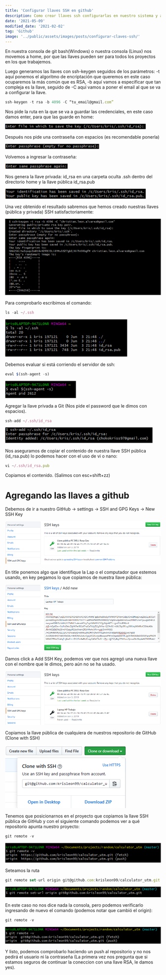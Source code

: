 ```yaml
---
title: 'Configurar llaves SSH en github'
description: Como crear llaves ssh configurarlas en nuestro sistema y agregarlas a github
date: '2021-05-09'
modified_date: '2021-02-02'
tag: 'Github'
image: '../public/assets/images/posts/configurar-claves-ssh/'
---
```



En nuestra consola de git bash(Windows) o nuestra consola (Linux) nos movemos a home, por que las llaves pueden ser para todos los proyectos en los que trabajemos.

Luego generamos las llaves con ssh-keygen seguidos de los parámetros: -t aquí ponemos el algoritmo de encriptación que queremos en este caso ocuparemos la más común que es RSA, -b aquí vamos a especificar que tan compleja es la llave, seguido de -C aquí vamos a poner el email al que se va a configurar la llave.

```js
ssh-keygen -t rsa -b 4096 -C “tu_email@gmail.com”
```

Nos pide la ruta en la que se va a guardar las credenciales, en este caso damos enter, para que las guarde en home:

![configurar clave SSH](https://raw.githubusercontent.com/Kapelu/blog-kapelu/main/public/assets/images/posts/configurar-claves-ssh/Configurar%20clave%20SSH-01.png?token=GHSAT0AAAAAACQXCBN4P5PZI35IY4AWJ7BIZQ3OIVA)

Después nos pide una contraseña con espacios (es recomendable ponerla)

![configurar clave SSH](https://github.com/Kapelu/blog-kapelu/blob/main/public/assets/images/posts/configurar-claves-ssh/Configurar%20clave%20SSH-02.png?raw=true)

Volvemos a ingresar la contraseña:

![configurar clave SSH](https://github.com/Kapelu/blog-kapelu/blob/main/public/assets/images/posts/configurar-claves-ssh/Configurar%20clave%20SSH-03.png?raw=true)

Nos genera la llave privada: id_rsa en una carpeta oculta .ssh dentro del directorio home y la llave pública id_rsa.pub

![configurar clave SSH](https://github.com/Kapelu/blog-kapelu/blob/main/public/assets/images/posts/configurar-claves-ssh/Configurar%20clave%20SSH-04.png?raw=true)

Una vez obtenido el resultado sabremos que hemos creado nuestras llaves (pública y privada) SSH satisfactoriamente:

![configurar clave SSH](https://github.com/Kapelu/blog-kapelu/blob/main/public/assets/images/posts/configurar-claves-ssh/Configurar%20clave%20SSH-05.png?raw=true)

Para comprobarlo escribimos el comando:
```js
ls -al ~/.ssh
```

![configurar clave SSH](https://github.com/Kapelu/blog-kapelu/blob/main/public/assets/images/posts/configurar-claves-ssh/Configurar%20clave%20SSH-06.png?raw=true)

Debemos evaluar si está corriendo el servidor de ssh:
```js
eval $(ssh-agent -s)
```

![configurar clave SSH](https://github.com/Kapelu/blog-kapelu/blob/main/public/assets/images/posts/configurar-claves-ssh/Configurar%20clave%20SSH-07.png?raw=true)

Agregar la llave privada a Git (Nos pide el password que le dimos con espacios).
```js
ssh-add ~/.ssh/id_rsa
```

![configurar clave SSH](https://github.com/Kapelu/blog-kapelu/blob/main/public/assets/images/posts/configurar-claves-ssh/Configurar%20clave%20SSH-08.png?raw=true)

Nos aseguramos de copiar el contenido de nuestra llave SSH pública (id_rsa.pub)
lo podemos hacer con el uso de vi o nano:
```js
vi ~/.ssh/id_rsa.pub
```
Copiamos el contenido. (Salimos con esc+shift+zz)

# Agregando las llaves a github

Debemos de ir a nuestro GitHub → settings → SSH and GPG Keys → New SSH Key

![configurar clave SSH](https://github.com/Kapelu/blog-kapelu/blob/main/public/assets/images/posts/configurar-claves-ssh/Configurar%20clave%20SSH-09.png?raw=true)

En title ponemos algo que identifique la Lap o el computador que estemos usando, en key pegamos lo que copiamos de nuestra llave pública:

![configurar clave SSH](https://github.com/Kapelu/blog-kapelu/blob/main/public/assets/images/posts/configurar-claves-ssh/Configurar%20clave%20SSH-10.png?raw=true)

Damos click a Add SSH Key, podemos ver que nos agregó una nueva llave con el nombre que le dimos, pero aún no se ha usado.

![configurar clave SSH](https://github.com/Kapelu/blog-kapelu/blob/main/public/assets/images/posts/configurar-claves-ssh/Configurar%20clave%20SSH-11.png?raw=true)

Copiamos la llave pública de cualquiera de nuestros repositorio de GitHub (Clone with SSH)

![configurar clave SSH](https://github.com/Kapelu/blog-kapelu/blob/main/public/assets/images/posts/configurar-claves-ssh/Configurar%20clave%20SSH-12.png?raw=true)

Tenemos que posicionarnos en el proyecto que copiamos la llave SSH pública de GitHub y con el siguiente comando podemos ver a qué repositorio apunta nuestro proyecto:
```js
git remote -v
```

![configurar clave SSH](https://github.com/Kapelu/blog-kapelu/blob/main/public/assets/images/posts/configurar-claves-ssh/Configurar%20clave%20SSH-13.png?raw=true)

Seteamos la ruta
```js
git remote set-url origin git@github.com:krisleon99/calculator_utm.git
```

![configurar clave SSH](https://github.com/Kapelu/blog-kapelu/blob/main/public/assets/images/posts/configurar-claves-ssh/Configurar%20clave%20SSH-14.png?raw=true)

En este caso no nos dice nada la consola, pero podemos verificarlo ingresando de nuevo el comando (podemos notar que cambió el origin):
```js
git remote -v
```

![configurar clave SSH](https://github.com/Kapelu/blog-kapelu/blob/main/public/assets/images/posts/configurar-claves-ssh/Configurar%20clave%20SSH-15.png?raw=true)

Y listo, podemos comprobarlo haciendo un push al repositorio y no nos pedirá el usuario ni la contraseña (La primera vez nos pregunta que si estamos seguros de continuar la coneccion con una llave RSA, le damos yes).
